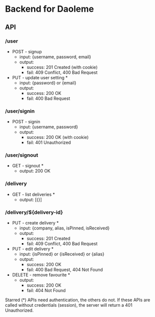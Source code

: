 # Backend for Daoleme

## API

### /user
- POST - signup
  - input: {username, password, email}
  - output:
    - success: 201 Created (with cookie)
    - fail: 409 Conflict, 400 Bad Request
- PUT - update user setting *
  - input: {password} or {email}
  - output:
    - success: 200 OK
    - fail: 400 Bad Request

### /user/signin
- POST - signin
  - input: {username, password}
  - output:
    - success: 200 OK (with cookie)
    - fail: 401 Unauthorized

### /user/signout
- GET - signout *
  - output: 200 OK

### /delivery
- GET - list deliveries *
  - output: [{}]

### /delivery/${delivery-id}
- PUT - create delivery *
  - input: {company, alias, isPinned, isReceived}
  - output:
    - success: 201 Created
    - fail: 409 Conflict, 400 Bad Request
- PUT - edit delivery *
  - input: {isPinned} or {isReceived} or {alias}
  - output:
    - success: 200 OK
    - fail: 400 Bad Request, 404 Not Found
- DELETE - remove favourite *
  - output:
    - success: 200 OK
    - fail: 404 Not Found

Starred (*) APIs need authentication, the others do not. If these APIs are called without credentials (session), the server will return a 401 Unauthorized.
